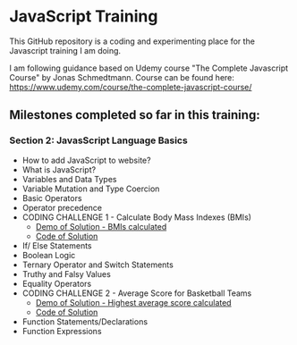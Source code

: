 # JavaScript Training
This GitHub repository is a coding and experimenting place for the Javascript training I am doing. 

I am following guidance based on Udemy course "The Complete Javascript Course" by Jonas Schmedtmann. 
Course can be found here:  https://www.udemy.com/course/the-complete-javascript-course/

## Milestones completed so far in this training:
### Section 2: JavasScript Language Basics
- How to add JavaScript to website?
- What is JavaScript?
- Variables and Data Types
- Variable Mutation and Type Coercion
- Basic Operators
- Operator precedence
- CODING CHALLENGE 1 - Calculate Body Mass Indexes (BMIs) 
	- [Demo of Solution - BMIs calculated](https://zze0001.github.io/JavaScriptCompleteCourse-/2-JS-basics/starter/index.html)
	- [Code of Solution](https://github.com/ZZE0001/JavaScriptCompleteCourse-/blob/master/2-JS-basics/starter/script.js)
- If/ Else Statements 
- Boolean Logic 
- Ternary Operator and Switch Statements 
- Truthy and Falsy Values
- Equality Operators
- CODING CHALLENGE 2 - Average Score for Basketball Teams 
	- [Demo of Solution - Highest average score calculated](https://zze0001.github.io/JavaScriptCompleteCourse-/2-JS-basics/starter/index.html)
	- [Code of Solution](https://github.com/ZZE0001/JavaScriptCompleteCourse-/blob/master/2-JS-basics/starter/script.js)
- Function Statements/Declarations
- Function Expressions

